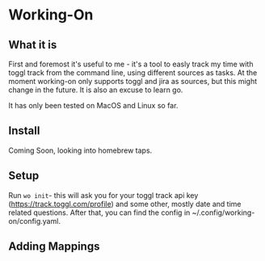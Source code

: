 # Working-On

## What it is

First and foremost it's useful to me - it's a tool to easly track my time with toggl track from the command line,
using different sources as tasks. At the moment working-on only supports toggl and jira as sources, but this might 
change in the future. It is also an excuse to learn go.

It has only been tested on MacOS and Linux so far.

## Install

Coming Soon, looking into homebrew taps.


## Setup

Run ```wo init```- this will ask you for your toggl track api key (https://track.toggl.com/profile) and some other, 
mostly date and time related questions. After that, you can find the config in ~/.config/working-on/config.yaml.

## Adding Mappings

 
 